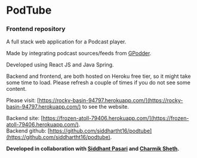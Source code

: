 # **PodTube**

### Frontend repository

A full stack web application for a Podcast player. 

Made by integrating podcast sources/feeds from [GPodder](https://gpodder.net/).

Developed using React JS and Java Spring.

Backend and frontend, are both hosted on Heroku free tier, so it might take some time to load. Please refresh a couple of times if you do not see some content.


Please visit: [https://rocky-basin-94797.herokuapp.com/](https://rocky-basin-94797.herokuapp.com/) to see the website.


Backend site: [https://frozen-atoll-79406.herokuapp.com/](https://frozen-atoll-79406.herokuapp.com/).
<br/>
Backend github: [https://github.com/siddhartht16/podtube](https://github.com/siddhartht16/podtube).



**Developed in collaboration with [Siddhant Pasari](https://github.com/sidco0014) and [Charmik Sheth](https://github.com/Charmik-Sheth).**

